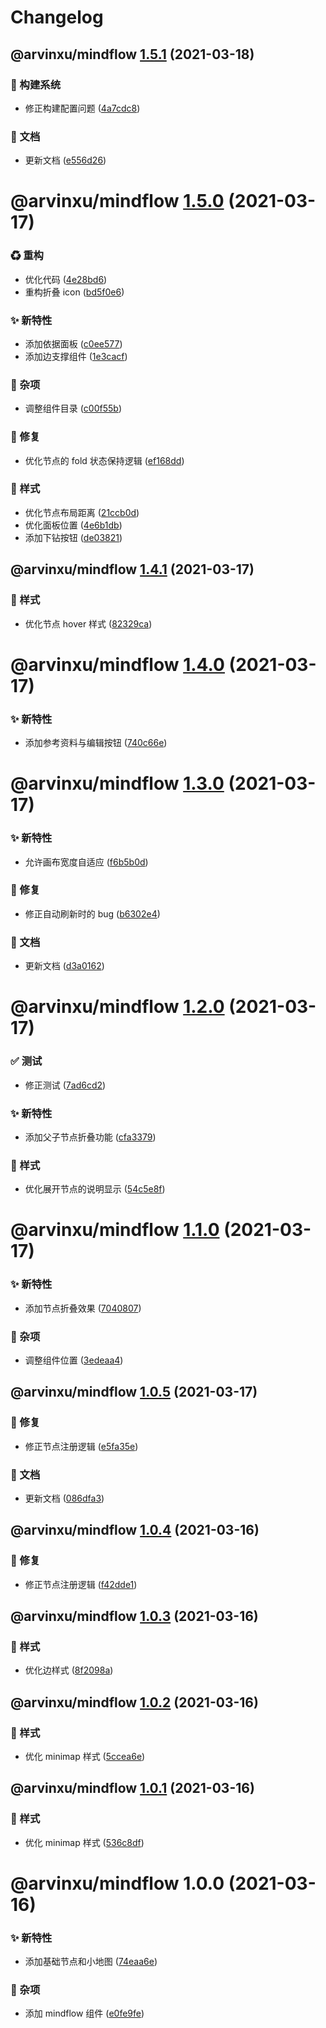 # Changelog

## @arvinxu/mindflow [1.5.1](https://github.com/arvinxx/components/compare/@arvinxu/mindflow@1.5.0...@arvinxu/mindflow@1.5.1) (2021-03-18)


### 👷 构建系统

* 修正构建配置问题 ([4a7cdc8](https://github.com/arvinxx/components/commit/4a7cdc8))


### 📝 文档

* 更新文档 ([e556d26](https://github.com/arvinxx/components/commit/e556d26))

# @arvinxu/mindflow [1.5.0](https://github.com/arvinxx/components/compare/@arvinxu/mindflow@1.4.1...@arvinxu/mindflow@1.5.0) (2021-03-17)


### ♻ 重构

* 优化代码 ([4e28bd6](https://github.com/arvinxx/components/commit/4e28bd6))
* 重构折叠 icon ([bd5f0e6](https://github.com/arvinxx/components/commit/bd5f0e6))


### ✨ 新特性

* 添加依据面板 ([c0ee577](https://github.com/arvinxx/components/commit/c0ee577))
* 添加边支撑组件 ([1e3cacf](https://github.com/arvinxx/components/commit/1e3cacf))


### 🎫 杂项

* 调整组件目录 ([c00f55b](https://github.com/arvinxx/components/commit/c00f55b))


### 🐛 修复

* 优化节点的 fold 状态保持逻辑 ([ef168dd](https://github.com/arvinxx/components/commit/ef168dd))


### 💄 样式

* 优化节点布局距离 ([21ccb0d](https://github.com/arvinxx/components/commit/21ccb0d))
* 优化面板位置 ([4e6b1db](https://github.com/arvinxx/components/commit/4e6b1db))
* 添加下钻按钮 ([de03821](https://github.com/arvinxx/components/commit/de03821))

## @arvinxu/mindflow [1.4.1](https://github.com/arvinxx/components/compare/@arvinxu/mindflow@1.4.0...@arvinxu/mindflow@1.4.1) (2021-03-17)


### 💄 样式

* 优化节点 hover 样式 ([82329ca](https://github.com/arvinxx/components/commit/82329ca))

# @arvinxu/mindflow [1.4.0](https://github.com/arvinxx/components/compare/@arvinxu/mindflow@1.3.0...@arvinxu/mindflow@1.4.0) (2021-03-17)


### ✨ 新特性

* 添加参考资料与编辑按钮 ([740c66e](https://github.com/arvinxx/components/commit/740c66e))

# @arvinxu/mindflow [1.3.0](https://github.com/arvinxx/components/compare/@arvinxu/mindflow@1.2.0...@arvinxu/mindflow@1.3.0) (2021-03-17)


### ✨ 新特性

* 允许画布宽度自适应 ([f6b5b0d](https://github.com/arvinxx/components/commit/f6b5b0d))


### 🐛 修复

* 修正自动刷新时的 bug ([b6302e4](https://github.com/arvinxx/components/commit/b6302e4))


### 📝 文档

* 更新文档 ([d3a0162](https://github.com/arvinxx/components/commit/d3a0162))

# @arvinxu/mindflow [1.2.0](https://github.com/arvinxx/components/compare/@arvinxu/mindflow@1.1.0...@arvinxu/mindflow@1.2.0) (2021-03-17)


### ✅ 测试

* 修正测试 ([7ad6cd2](https://github.com/arvinxx/components/commit/7ad6cd2))


### ✨ 新特性

* 添加父子节点折叠功能 ([cfa3379](https://github.com/arvinxx/components/commit/cfa3379))


### 💄 样式

* 优化展开节点的说明显示 ([54c5e8f](https://github.com/arvinxx/components/commit/54c5e8f))

# @arvinxu/mindflow [1.1.0](https://github.com/arvinxx/components/compare/@arvinxu/mindflow@1.0.5...@arvinxu/mindflow@1.1.0) (2021-03-17)


### ✨ 新特性

* 添加节点折叠效果 ([7040807](https://github.com/arvinxx/components/commit/7040807))


### 🎫 杂项

* 调整组件位置 ([3edeaa4](https://github.com/arvinxx/components/commit/3edeaa4))

## @arvinxu/mindflow [1.0.5](https://github.com/arvinxx/components/compare/@arvinxu/mindflow@1.0.4...@arvinxu/mindflow@1.0.5) (2021-03-17)


### 🐛 修复

* 修正节点注册逻辑 ([e5fa35e](https://github.com/arvinxx/components/commit/e5fa35e))


### 📝 文档

* 更新文档 ([086dfa3](https://github.com/arvinxx/components/commit/086dfa3))

## @arvinxu/mindflow [1.0.4](https://github.com/arvinxx/components/compare/@arvinxu/mindflow@1.0.3...@arvinxu/mindflow@1.0.4) (2021-03-16)


### 🐛 修复

* 修正节点注册逻辑 ([f42dde1](https://github.com/arvinxx/components/commit/f42dde1))

## @arvinxu/mindflow [1.0.3](https://github.com/arvinxx/components/compare/@arvinxu/mindflow@1.0.2...@arvinxu/mindflow@1.0.3) (2021-03-16)


### 💄 样式

* 优化边样式 ([8f2098a](https://github.com/arvinxx/components/commit/8f2098a))

## @arvinxu/mindflow [1.0.2](https://github.com/arvinxx/components/compare/@arvinxu/mindflow@1.0.1...@arvinxu/mindflow@1.0.2) (2021-03-16)


### 💄 样式

* 优化 minimap 样式 ([5ccea6e](https://github.com/arvinxx/components/commit/5ccea6e))

## @arvinxu/mindflow [1.0.1](https://github.com/arvinxx/components/compare/@arvinxu/mindflow@1.0.0...@arvinxu/mindflow@1.0.1) (2021-03-16)


### 💄 样式

* 优化 minimap 样式 ([536c8df](https://github.com/arvinxx/components/commit/536c8df))

# @arvinxu/mindflow 1.0.0 (2021-03-16)


### ✨ 新特性

* 添加基础节点和小地图 ([74eaa6e](https://github.com/arvinxx/components/commit/74eaa6e))


### 🎫 杂项

* 添加 mindflow 组件 ([e0fe9fe](https://github.com/arvinxx/components/commit/e0fe9fe))
